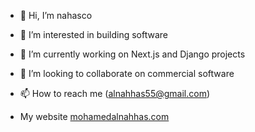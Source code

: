 - 👋 Hi, I’m nahasco
- 👀 I’m interested in building software
- 🌱 I’m currently working on Next.js and Django projects 
- 💞️ I’m looking to collaborate on commercial software
- 📫 How to reach me (alnahhas55@gmail.com)

- My website [mohamedalnahhas.com](https://mohamedalnahhas.com)

<!---
nahasco/nahasco is a ✨ special ✨ repository because its `README.md` (this file) appears on your GitHub profile.
You can click the Preview link to take a look at your changes.
--->
